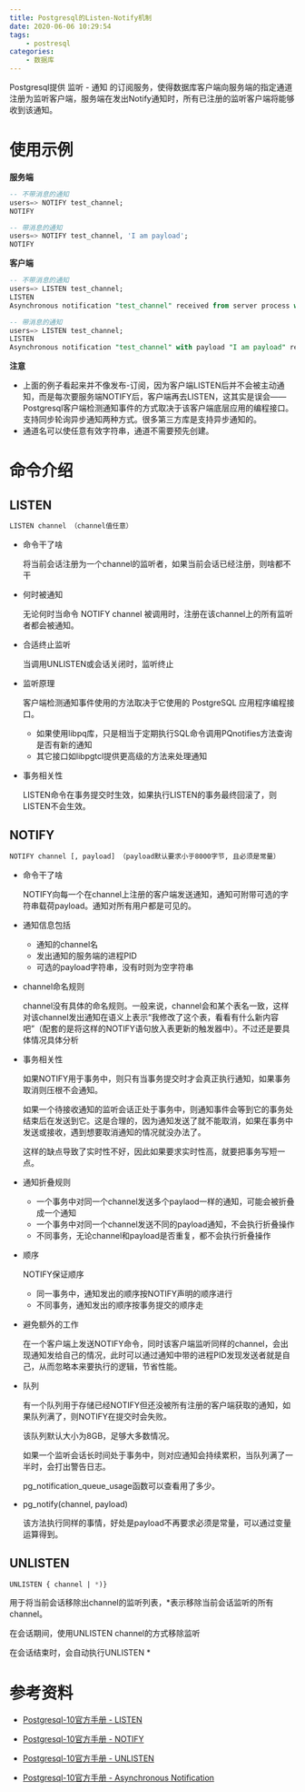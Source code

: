 ```yaml
---
title: Postgresql的Listen-Notify机制
date: 2020-06-06 10:29:54
tags:
	- postresql
categories:
	- 数据库
---
```


Postgresql提供 监听 - 通知 的订阅服务，使得数据库客户端向服务端的指定通道注册为监听客户端，服务端在发出Notify通知时，所有已注册的监听客户端将能够收到该通知。

<!-- more -->

# 使用示例

**服务端**

```sql
-- 不带消息的通知
users=> NOTIFY test_channel;
NOTIFY

-- 带消息的通知
users=> NOTIFY test_channel, 'I am payload';
NOTIFY
```

**客户端**

```sql
-- 不带消息的通知
users=> LISTEN test_channel;
LISTEN
Asynchronous notification "test_channel" received from server process with PID 9501.

-- 带消息的通知
users=> LISTEN test_channel;
LISTEN
Asynchronous notification "test_channel" with payload "I am payload" received from server process with PID 9501.
```

**注意**

- 上面的例子看起来并不像发布-订阅，因为客户端LISTEN后并不会被主动通知，而是每次要服务端NOTIFY后，客户端再去LISTEN，这其实是误会——Postgresql客户端检测通知事件的方式取决于该客户端底层应用的编程接口。支持同步轮询异步通知两种方式。很多第三方库是支持异步通知的。
- 通道名可以使任意有效字符串，通道不需要预先创建。

# 命令介绍

## LISTEN

```sql
LISTEN channel （channel值任意）
```

- 命令干了啥

  将当前会话注册为一个channel的监听者，如果当前会话已经注册，则啥都不干

- 何时被通知

  无论何时当命令 NOTIFY channel 被调用时，注册在该channel上的所有监听者都会被通知。

- 合适终止监听

  当调用UNLISTEN或会话关闭时，监听终止

- 监听原理

  客户端检测通知事件使用的方法取决于它使用的 PostgreSQL 应用程序编程接口。

  - 如果使用libpq库，只是相当于定期执行SQL命令调用PQnotifies方法查询是否有新的通知
  - 其它接口如libpgtcl提供更高级的方法来处理通知

- 事务相关性

  LISTEN命令在事务提交时生效，如果执行LISTEN的事务最终回滚了，则LISTEN不会生效。

## NOTIFY

```sql
NOTIFY channel [, payload] （payload默认要求小于8000字节, 且必须是常量）
```

- 命令干了啥

  NOTIFY向每一个在channel上注册的客户端发送通知，通知可附带可选的字符串载荷payload。通知对所有用户都是可见的。

- 通知信息包括

  - 通知的channel名
  - 发出通知的服务端的进程PID
  - 可选的payload字符串，没有时则为空字符串

- channel命名规则

  channel没有具体的命名规则。一般来说，channel会和某个表名一致，这样对该channel发出通知在语义上表示“我修改了这个表，看看有什么新内容吧”（配套的是将这样的NOTIFY语句放入表更新的触发器中）。不过还是要具体情况具体分析

- 事务相关性

  如果NOTIFY用于事务中，则只有当事务提交时才会真正执行通知，如果事务取消则压根不会通知。

  如果一个待接收通知的监听会话正处于事务中，则通知事件会等到它的事务处结束后在发送到它。这是合理的，因为通知发送了就不能取消，如果在事务中发送或接收，遇到想要取消通知的情况就没办法了。

  这样的缺点导致了实时性不好，因此如果要求实时性高，就要把事务写短一点。

- 通知折叠规则

  - 一个事务中对同一个channel发送多个paylaod一样的通知，可能会被折叠成一个通知
  - 一个事务中对同一个channel发送不同的payload通知，不会执行折叠操作
  - 不同事务，无论channel和payload是否重复，都不会执行折叠操作

- 顺序

  NOTIFY保证顺序

  - 同一事务中，通知发出的顺序按NOTIFY声明的顺序进行
  - 不同事务，通知发出的顺序按事务提交的顺序走

- 避免额外的工作

  在一个客户端上发送NOTIFY命令，同时该客户端监听同样的channel，会出现通知发给自己的情况，此时可以通过通知中带的进程PID发现发送者就是自己，从而忽略本来要执行的逻辑，节省性能。

- 队列

  有一个队列用于存储已经NOTIFY但还没被所有注册的客户端获取的通知，如果队列满了，则NOTIFY在提交时会失败。

  该队列默认大小为8GB，足够大多数情况。

  如果一个监听会话长时间处于事务中，则对应通知会持续累积，当队列满了一半时，会打出警告日志。

  pg_notification_queue_usage函数可以查看用了多少。

- pg_notify(channel, payload)

  该方法执行同样的事情，好处是payload不再要求必须是常量，可以通过变量运算得到。

## UNLISTEN

```sql
UNLISTEN { channel | *)}
```

用于将当前会话移除出channel的监听列表，*表示移除当前会话监听的所有channel。

在会话期间，使用UNLISTEN channel的方式移除监听

在会话结束时，会自动执行UNLISTEN *

# 参考资料

- [Postgresql-10官方手册 - LISTEN](https://www.postgresql.org/docs/10/sql-listen.html)
- [Postgresql-10官方手册 - NOTIFY](https://www.postgresql.org/docs/10/sql-notify.html)
- [Postgresql-10官方手册 - UNLISTEN](https://www.postgresql.org/docs/10/sql-unlisten.html)

- [Postgresql-10官方手册 - Asynchronous Notification](https://www.postgresql.org/docs/10/libpq-notify.html)